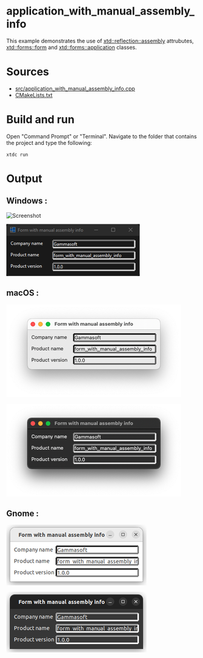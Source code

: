 # application_with_manual_assembly_info

This example demonstrates the use of [xtd::reflection::assembly](../../../../src/xtd.core/include/xtd/refelction/assembly_info.h) attrubutes, [xtd::forms::form](../../../../src/xtd.forms/include/xtd/forms/form.h) and [xtd::forms::application](../../../../src/xtd.forms/include/xtd/forms/application.h) classes.

# Sources

* [src/application_with_manual_assembly_info.cpp](src/application_with_manual_assembly_info.cpp)
* [CMakeLists.txt](CMakeLists.txt)

# Build and run

Open "Command Prompt" or "Terminal". Navigate to the folder that contains the project and type the following:

```shell
xtdc run
```

# Output

## Windows :

![Screenshot](../../../../docs/pictures/examples/applications/application_with_manual_assembly_info_w.png)

![Screenshot](../../../../docs/pictures/examples/applications/application_with_manual_assembly_info_wd.png)

## macOS :

![Screenshot](../../../../docs/pictures/examples/applications/application_with_manual_assembly_info_m.png)

![Screenshot](../../../../docs/pictures/examples/applications/application_with_manual_assembly_info_md.png)

## Gnome :

![Screenshot](../../../../docs/pictures/examples/applications/application_with_manual_assembly_info_g.png)

![Screenshot](../../../../docs/pictures/examples/applications/application_with_manual_assembly_info_gd.png)
